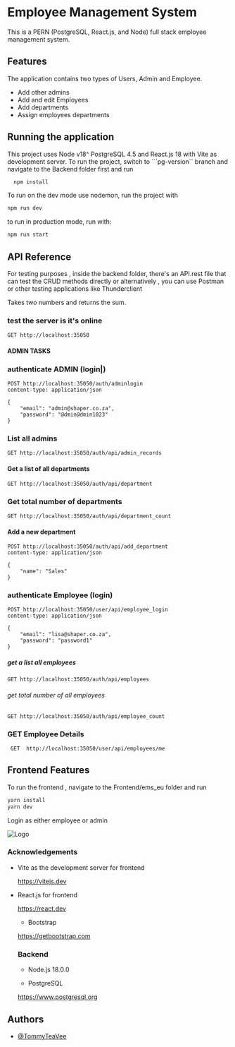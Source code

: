
# Employee Management System

This is a PERN (PostgreSQL, React.js, and Node) full stack  employee management system.


## Features
The application contains two types of Users, Admin and Employee.

- Add other admins
- Add and edit Employees
- Add departments
- Assign  employees departments





## Running the application

This project uses Node v18^ PostgreSQL  4.5 and React.js 18 with Vite as development server.  To run the project, switch to  ```pg-version`` branch and  navigate to the Backend folder first and run

```bash
  npm install
```
To run on the dev mode use nodemon, run the project with
```bash
npm run dev
```
to run in production mode, run with:
```bash
npm run start
```





## API Reference
For testing purposes , inside the backend folder, there's an API.rest file that can test the CRUD methods directly or alternatively , you can use Postman or other testing applications like Thunderclient

Takes two numbers and returns the sum.
### test the server is it's online ##########
```http
GET http://localhost:35050
```


#### ADMIN TASKS

### authenticate ADMIN (login|)
```http
POST http://localhost:35050/auth/adminlogin
content-type: application/json

{
    "email": "admin@shaper.co.za",
    "password": "@dmin@dmin1023"
}
```
### List all  admins ################################
```http
GET http://localhost:35050/auth/api/admin_records
```
#### Get a list of all departments #################
``` http
GET http://localhost:35050/auth/api/department
```
 
### Get total number of  departments ################
```http
GET http://localhost:35050/auth/api/department_count
```


#### Add a new department ##########################
```http
POST http://localhost:35050/auth/api/add_department 
content-type: application/json

{
    "name": "Sales"
}
```


### authenticate Employee (login) ####################
```http
POST http://localhost:35050/user/api/employee_login
content-type: application/json

{
    "email": "lisa@shaper.co.za",
    "password": "password1"
}
```
##### get a list all employees ####################
```http
GET http://localhost:35050/auth/api/employees
```
###### get total number of all employees ###########
```http
GET http://localhost:35050/auth/api/employee_count
```

### GET Employee Details ##############################
```http
 GET  http://localhost:35050/user/api/employees/me

```


## Frontend Features
To run the frontend , navigate to the Frontend/ems_eu folder and run 
```bash 
yarn install
yarn dev
```

Login as either employee or admin 

![Logo](https://github.com/TommyTeaVee/EMSv2/blob/pg-version/Screenshot%202024-01-05%20at%2009.08.17.png?raw=true)


### Acknowledgements

 - Vite as the development server for frontend 

     https://vitejs.dev

 - React.js  for frontend 
   
   https://react.dev
   
   - Bootstrap

    https://getbootstrap.com

   ### Backend 
   - Node.js 18.0.0


   - PostgreSQL

   https://www.postgresql.org

   


## Authors

- [@TommyTeaVee](https://www.github.com/tommyteavee)

